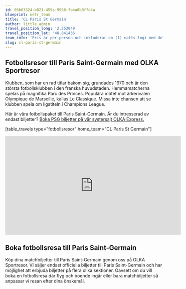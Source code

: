 ```yaml
---
id: 03b63324-b821-459a-9968-fbea8b8ffd4a
blueprint: netr_team
title: 'CL Paris St Germain'
author: little_admin
travel_position_long: '2.253049'
travel_position_lat: '48.841436'
team_info: 'Pris är per person och inkluderar en (1) natts logi med del i dubbelrum på 3*** hotell i Paris, frukost på hotellet samt matchbiljett på arenans kortsida. OBS! Priset som också inkluderar flyg är ett frånpris.'
slug: cl-paris-st-germain
---
```

<h2>Fotbollsresor till Paris Saint-Germain med OLKA Sportresor</h2>
<p>Klubben, som har en rad titlar bakom sig, grundades 1970 och är den största fotbollsklubben i den franska huvudstaden. Hemmamatcherna spelas på magnifika Parc des Princes. Populära mötet mot ärkerivalen Olympique de Marseille, kallas Le Classique. Missa inte chansen att se klubben spela om ligatiteln i Champions League.</p>
<p>Här är våra fotbollspaket till Paris Saint-Germain. Är du intresserad av endast biljetter? <a href="https://www.olkaexpress.se/fotbollsbiljetter/champions-league/paris/paris-saint-germain">Boka PSG biljetter på vår systersajt OLKA Express.</a></p>
<p>[table_travels type="fotbollsresor" home_team="CL Paris St Germain"]</p>
<p><iframe src="https://www.youtube.com/embed/mFyz_Lvc8jc" width="560" height="315" frameborder="0" allowfullscreen="allowfullscreen" data-mce-fragment="1"><span data-mce-type="bookmark" style="display: inline-block; width: 0px; overflow: hidden; line-height: 0;" class="mce_SELRES_start">﻿</span><span data-mce-type="bookmark" style="display: inline-block; width: 0px; overflow: hidden; line-height: 0;" class="mce_SELRES_start">﻿</span><span data-mce-type="bookmark" style="display: inline-block; width: 0px; overflow: hidden; line-height: 0;" class="mce_SELRES_start">﻿</span><span data-mce-type="bookmark" style="display: inline-block; width: 0px; overflow: hidden; line-height: 0;" class="mce_SELRES_start">﻿</span><span data-mce-type="bookmark" style="display: inline-block; width: 0px; overflow: hidden; line-height: 0;" class="mce_SELRES_start">﻿</span><span data-mce-type="bookmark" style="display: inline-block; width: 0px; overflow: hidden; line-height: 0;" class="mce_SELRES_start">﻿</span></iframe></p>
<h2>Boka fotbollsresa till Paris Saint-Germain</h2>
<p>Köp dina matchbiljetter till Paris Saint-Germain genom oss på OLKA Sportresor. Vi säljer endast officiella biljetter till Paris Saint-Germain och har möjlighet att erbjuda biljetter på flera olika sektioner. Oavsett om du vill boka en fotbollsresa där flyg och boende ingår eller bara matchbiljetter så anpassar vi resan efter dina önskemål.</p>
